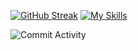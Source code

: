 [![GitHub Streak](https://streak-stats.demolab.com?user=arcanegolem&theme=tokyonight&border_radius=10&mode=weekly)](https://git.io/streak-stats) [![My Skills](https://skillicons.dev/icons?i=java,kotlin,androidstudio,gradle,python,qt,sqlite,tensorflow,figma&theme=dark&perline=3)](https://skillicons.dev)

![Commit Activity](https://github-profile-summary-cards.vercel.app/api/cards/profile-details?username=arcanegolem&theme=github_dark)
